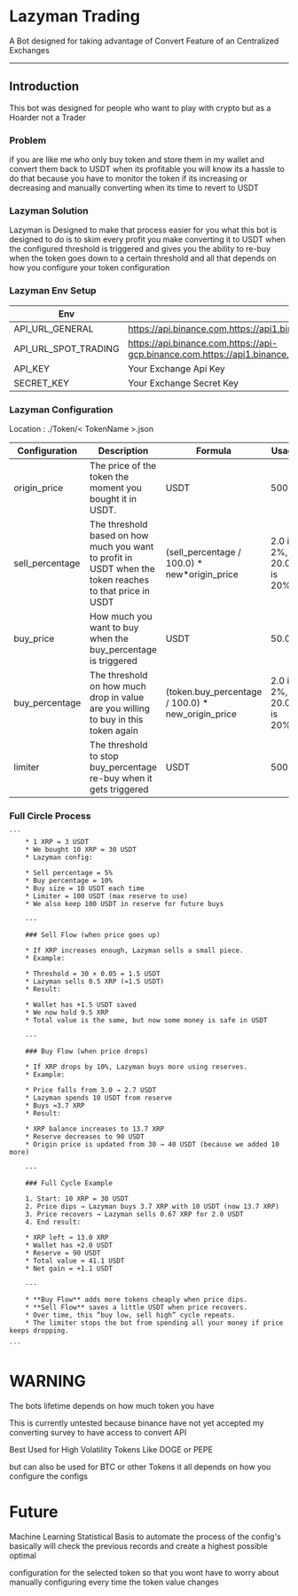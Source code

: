 # Lazyman Trading
A Bot designed for taking advantage of Convert Feature of an Centralized Exchanges

---

## Introduction

This bot was designed for people who want to play with crypto but as a Hoarder not a Trader

### Problem

if you are like me who only buy token and store them in my wallet and convert them back to USDT when its profitable you will know its a hassle to do that because you have to monitor the token if its increasing or decreasing and manually converting when its time to revert to USDT

### Lazyman Solution

  Lazyman is Designed to make that process easier for you what this bot is designed to do is to skim every profit you make converting it to USDT when the configured threshold is triggered and gives you the ability to re-buy when the token goes down to a certain threshold and all that depends on how you configure your token configuration

### Lazyman Env Setup
  | Env                     | Description/Sample
  |-                        |-
  | API_URL_GENERAL         | https://api.binance.com,https://api1.binance.com,https://api2.binance.com,https://api3.binance.com,https://api4.binance.com
  | API_URL_SPOT_TRADING    | https://api.binance.com,https://api-gcp.binance.com,https://api1.binance.com,https://api2.binance.com,https://api3.binance.com,https://api4.binance.com
  | API_KEY                 | Your Exchange Api Key
  | SECRET_KEY              | Your Exchange Secret Key 

### Lazyman Configuration

  Location : ./Token/< TokenName >.json
    
  | Configuration | Description | Formula | Usage
  |-------------------|- |- |-
  | origin_price      | The price of the token the moment you bought it in USDT.                                                 | USDT                                                       | 500.0
  | sell_percentage   | The threshold based on how much you want to profit in USDT when the token reaches to that price in USDT  | (sell_percentage / 100.0) * new*origin_price               | 2.0 is 2%, 20.0% is 20%
  | buy_price         | How much you want to buy when the buy_percentage is triggered                                            | USDT                                                       | 50.0
  | buy_percentage    | The threshold on how much drop in value are you willing to buy in this token again                       | (token.buy_percentage / 100.0) * new_origin_price          | 2.0 is 2%, 20.0% is 20%  
  | limiter           | The threshold to stop buy_percentage re-buy when it gets triggered                                       | USDT                                                       | 500.0

### Full Circle Process

    ```
        * 1 XRP = 3 USDT
        * We bought 10 XRP = 30 USDT
        * Lazyman config:

        * Sell percentage = 5%
        * Buy percentage = 10%
        * Buy size = 10 USDT each time
        * Limiter = 100 USDT (max reserve to use)
        * We also keep 100 USDT in reserve for future buys

        ---

        ### Sell Flow (when price goes up)

        * If XRP increases enough, Lazyman sells a small piece.
        * Example:

        * Threshold = 30 × 0.05 = 1.5 USDT
        * Lazyman sells 0.5 XRP (≈1.5 USDT)
        * Result:

        * Wallet has +1.5 USDT saved
        * We now hold 9.5 XRP
        * Total value is the same, but now some money is safe in USDT

        ---

        ### Buy Flow (when price drops)

        * If XRP drops by 10%, Lazyman buys more using reserves.
        * Example:

        * Price falls from 3.0 → 2.7 USDT
        * Lazyman spends 10 USDT from reserve
        * Buys ≈3.7 XRP
        * Result:

        * XRP balance increases to 13.7 XRP
        * Reserve decreases to 90 USDT
        * Origin price is updated from 30 → 40 USDT (because we added 10 more)

        ---

        ### Full Cycle Example

        1. Start: 10 XRP = 30 USDT
        2. Price dips → Lazyman buys 3.7 XRP with 10 USDT (now 13.7 XRP)
        3. Price recovers → Lazyman sells 0.67 XRP for 2.0 USDT
        4. End result:

        * XRP left ≈ 13.0 XRP
        * Wallet has +2.0 USDT
        * Reserve = 90 USDT
        * Total value ≈ 41.1 USDT
        * Net gain = +1.1 USDT

        ---

        * **Buy Flow** adds more tokens cheaply when price dips.
        * **Sell Flow** saves a little USDT when price recovers.
        * Over time, this “buy low, sell high” cycle repeats.
        * The limiter stops the bot from spending all your money if price keeps dropping.

    ```

# WARNING 
  The bots lifetime depends on how much token you have
  
  This is currently untested because binance have not yet accepted my converting survey to have access to convert API
  
  Best Used for High Volatility Tokens Like DOGE or PEPE 
  
  but can also be used for BTC or other Tokens it all depends on how you configure the configs


# Future
   Machine Learning Statistical Basis to automate the process of the config's basically will check the previous records and create a highest possible optimal 
   
   configuration for the selected token so that you wont have to worry about manually configuring every time the token value changes

